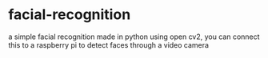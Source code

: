 # facial-recognition

a simple facial recognition made in python using open cv2, you can connect this to a raspberry pi to detect faces through a video camera
